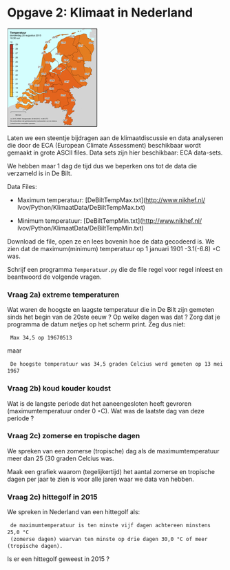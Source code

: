 
# Opgave 2: Klimaat in Nederland

![](KaartNederlandKlein.png)

Laten we een steentje bijdragen aan de klimaatdiscussie en data analyseren die 
door de ECA (European Climate Assessment) beschikbaar wordt gemaakt in grote 
ASCII files. Data sets zijn hier beschikbaar: ECA data-sets.

We hebben maar 1 dag de tijd dus we beperken ons tot de data die verzameld 
is in De Bilt.

Data Files: 

   - Maximum temperatuur: [DeBiltTempMax.txt](http://www.nikhef.nl/ ̃ivov/Python/KlimaatData/DeBiltTempMax.txt) 

   - Minimum temperatuur: [DeBiltTempMin.txt](http://www.nikhef.nl/ ̃ivov/Python/KlimaatData/DeBiltTempMin.txt) 

Download de file, open ze en lees bovenin hoe de data gecodeerd is. We zien dat de 
maximum(minimum) temperatuur op 1 januari 1901 -3.1(-6.8) ◦C was.

Schrijf een programma `Temperatuur.py` die de file regel voor regel inleest en 
beantwoord de volgende vragen.

### Vraag 2a) extreme temperaturen
Wat waren de hoogste en laagste temperatuur die in De Bilt zijn gemeten sinds het begin 
van de 20ste eeuw ? Op welke dagen was dat ? Zorg dat je programma de datum netjes op 
het scherm print. Zeg dus niet: 

     Max 34,5 op 19670513

maar      

     De hoogste temperatuur was 34,5 graden Celcius werd gemeten op 13 mei 1967


### Vraag 2b) koud kouder koudst
Wat is de langste periode dat het aaneengesloten heeft gevroren (maximumtemperatuur 
onder 0 ◦C). Wat was de laatste dag van deze periode ?

### Vraag 2c) zomerse en tropische dagen
   
We spreken van een zomerse (tropische) dag als de maximumtemperatuur meer dan 25 
(30 graden Celcius was.

Maak een grafiek waarom (tegelijkertijd) het aantal zomerse en tropische dagen per 
jaar te zien is voor alle jaren waar we data van hebben.


### Vraag 2c) hittegolf in 2015

We spreken in Nederland van een hittegolf als:

     de maximumtemperatuur is ten minste vijf dagen achtereen minstens 25,0 °C 
     (zomerse dagen) waarvan ten minste op drie dagen 30,0 °C of meer (tropische dagen). 

Is er een hittegolf geweest in 2015 ?
   
